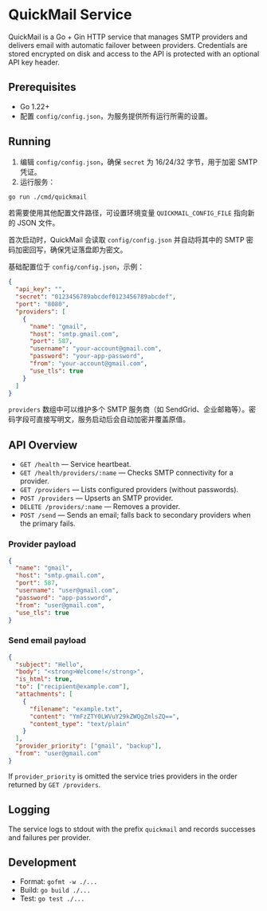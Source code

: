 # QuickMail Service

QuickMail is a Go + Gin HTTP service that manages SMTP providers and delivers email with automatic failover between providers. Credentials are stored encrypted on disk and access to the API is protected with an optional API key header.

## Prerequisites

- Go 1.22+
- 配置 `config/config.json`，为服务提供所有运行所需的设置。

## Running

1. 编辑 `config/config.json`，确保 `secret` 为 16/24/32 字节，用于加密 SMTP 凭证。
2. 运行服务：

```bash
go run ./cmd/quickmail
```

若需要使用其他配置文件路径，可设置环境变量 `QUICKMAIL_CONFIG_FILE` 指向新的 JSON 文件。

首次启动时，QuickMail 会读取 `config/config.json` 并自动将其中的 SMTP 密码加密回写，确保凭证落盘即为密文。

基础配置位于 `config/config.json`，示例：

```json
{
  "api_key": "",
  "secret": "0123456789abcdef0123456789abcdef",
  "port": "8080",
  "providers": [
    {
      "name": "gmail",
      "host": "smtp.gmail.com",
      "port": 587,
      "username": "your-account@gmail.com",
      "password": "your-app-password",
      "from": "your-account@gmail.com",
      "use_tls": true
    }
  ]
}
```

`providers` 数组中可以维护多个 SMTP 服务商（如 SendGrid、企业邮箱等）。密码字段可直接写明文，服务启动后会自动加密并覆盖原值。

## API Overview

- `GET /health` — Service heartbeat.
- `GET /health/providers/:name` — Checks SMTP connectivity for a provider.
- `GET /providers` — Lists configured providers (without passwords).
- `POST /providers` — Upserts an SMTP provider.
- `DELETE /providers/:name` — Removes a provider.
- `POST /send` — Sends an email; falls back to secondary providers when the primary fails.

### Provider payload

```json
{
  "name": "gmail",
  "host": "smtp.gmail.com",
  "port": 587,
  "username": "user@gmail.com",
  "password": "app-password",
  "from": "user@gmail.com",
  "use_tls": true
}
```

### Send email payload

```json
{
  "subject": "Hello",
  "body": "<strong>Welcome!</strong>",
  "is_html": true,
  "to": ["recipient@example.com"],
  "attachments": [
    {
      "filename": "example.txt",
      "content": "YmFzZTY0LWVuY29kZWQgZmlsZQ==",
      "content_type": "text/plain"
    }
  ],
  "provider_priority": ["gmail", "backup"],
  "from": "user@gmail.com"
}
```

If `provider_priority` is omitted the service tries providers in the order returned by `GET /providers`.

## Logging

The service logs to stdout with the prefix `quickmail` and records successes and failures per provider.

## Development

- Format: `gofmt -w ./...`
- Build: `go build ./...`
- Test: `go test ./...`
